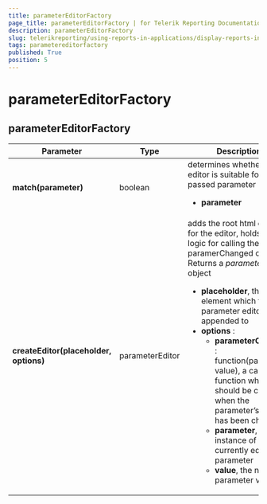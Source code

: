 ```yaml
---
title: parameterEditorFactory
page_title: parameterEditorFactory | for Telerik Reporting Documentation
description: parameterEditorFactory
slug: telerikreporting/using-reports-in-applications/display-reports-in-applications/web-application/html5-report-viewer/api-reference/parametereditorfactory
tags: parametereditorfactory
published: True
position: 5
---
```

<style>
table th:first-of-type {
    width: 25%;
}
table th:nth-of-type(2) {
    width: 20%;
}
table th:nth-of-type(3) {
    width: 55%;
}
</style>

# parameterEditorFactory

## parameterEditorFactory

| Parameter | Type | Description |
| ------ | ------ | ------ |
| __match(parameter)__ |boolean|determines whether the editor is suitable for the passed parameter<ul><li>__parameter__</li></ul>|
| __createEditor(placeholder, options)__ |parameterEditor|adds the root html element for the editor, holds the logic for calling the paramerChanged callback. Returns a _parameterEditor_ object<ul><li>__placeholder__, this is the element which the parameter editor UI is appended to</li><li>__options__ :<ul><li>__parameterChanged__ : function(parameter, value), a callback function which should be called when the parameter’s value has been changed</li><li>__parameter__, the instance of the currently edited parameter</li><li>__value__, the new parameter value</li></ul></li></ul>|

